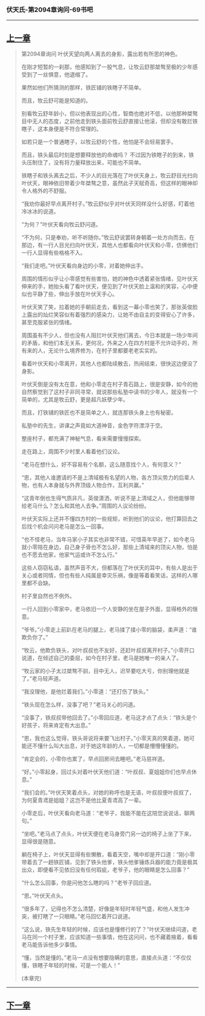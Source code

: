 ### 伏天氏-第2094章询问-69书吧

--------
[上一章](./7e9cfaf0c66aafc851f55b0781173f3e.md)
--------


>
>
>
>第2094章询问
>叶伏天望向两人离去的身影，露出若有所思的神色。
>
>在刚才短暂的一刹那，他感知到了一股气息，让牧云舒那桀骜至极的少年感受到了一丝惧意，他退缩了。
>
>果然如他们所猜测的那样，铁匠铺的铁瞎子不简单。
>
>而且，牧云舒可能是知道的。
>
>别看牧云舒年龄小，但以他表现出的心性，智商也绝对不低，以他那种桀骜目中无人的态度，之前他走到铁头面前牧云舒直接让他滚，但却没有敢拦铁瞎子，这本身便是不符合常理的。
>
>如若只是一个普通瞎子，以牧云舒的个性，他怕是不会轻易罢手。
>
>而且，铁头最后时刻是想要释放他的命魂吗？
>不过因为铁瞎子的到来，铁头压制住了，没有将力量释放出来，可能也不简单。
>
>铁瞎子和铁头离去之后，不少人的目光落在了叶伏天身上，牧云舒目光扫向叶伏天，眼神依旧带着少年桀骜之意，虽然此子天赋奇高，但这样的眼神却令人格外的不舒服。
>
>“我劝你最好早点离开村子。”牧云舒似乎对叶伏天同样没什么好感，盯着他冷冰冰的说道。
>
>“为何？”叶伏天看向牧云舒问道。
>
>“不为何，只是奉劝，听不听随你。”牧云舒说罢转身朝着一处方向而去，在那边，有一行人目光扫向叶伏天，其他人也都看向叶伏天和小零，仿佛他们一行人显得有些格格不入。
>
>“我们走吧。”叶伏天看向身边的小零，对着她伸出手。
>
>周围的情形似乎让小零感觉有些害怕，她的神色中透着紧张情绪，见叶伏天伸来的手，她抬头看了看叶伏天，便见到了叶伏天脸上温和的笑容，心中便似也平静了些，伸出手放在叶伏天手心。
>
>叶伏天笑了笑，拉着她的手朝前走去，看到这一幕小零也笑了，那张英俊脸上露出的灿烂笑容似有着强烈的感染力，让她不由自主的变得安心了许多，甚至克服紧张的情绪。
>
>周围虽有不少人，但也没有人阻拦叶伏天他们离去，今日本就是一场少年间的矛盾，和他们本无关系，更何况，外来之人在四方村是不允许动手的，所有来的人，无论什么境界修为，在村子里都要老老实实的。
>
>看着叶伏天和小零离开，其他人也都陆续散去，热闹结束，很快这边便没了身影。
>
>叶伏天倒是没有太在意，他和小零走在村子青石路上，很是安静，如今的他自然察觉到了这村子非同寻常，就说那些私塾中读书的少年人，就没有一个简单的，尤其是牧云舒，更是超凡妖孽少年。
>
>而且，打铁铺的铁匠也不是简单之人，就连那铁头身上也有秘密。
>
>私塾中的先生，讲课之声竟如大道神音，金色字符漂浮于空。
>
>整座村子，都充满了神秘气息，看来需要慢慢探索。
>
>走在路上，周围不少村里人看着他们议论。
>
>“老马在想什么，好不容易有个名额，这么随意找个人，有何意义？”
>
>“恩，其他人谁邀请的不是上清域极有名望的人物，各方顶尖势力的后辈人物，也有人本身就与外界顶级人物合作，互利共赢。”
>
>“这青年倒也生得气质非凡，英俊潇洒，听说不是上清域之人，但他能够带给老马什么？怎么和其他人去争。”周围的人议论纷纷。
>
>叶伏天实际上还并不懂四方村的一些规矩，听到他们的议论，他打算回去之后找个机会问问老马是怎么一回事。
>
>“也不怪老马，当年马家小子其实也非常不错，可惜英年早逝了，如今老马就小零陪在身边，自己身子骨也不怎么好，那些上清域来的顶尖人物，怕是也不愿去他家，他家气运或许不怎么行。”
>
>这些人窃窃私语，虽然声音不大，但都落在了叶伏天的耳中，有些人是出于关心或者同情，但也有些人纯属是幸灾乐祸，像是等着看笑话，这样的人哪里都不会缺。
>
>村子里自然也不例外。
>
>一行人回到小零家中，老马依旧一个人安静的坐在屋子外面，显得格外的惬意。
>
>“爷爷。”小零走上前趴在老马的腿上，老马揉了揉小零的脑袋，柔声道：“谁欺负你了。”
>
>“牧云，他欺负铁头，对叶叔叔也不友好，还赶叶叔叔离开村子。”小零开口说道，在倾述自己的委屈，如今在村子里，老马是她唯一的亲人了。
>
>“牧云家的小子太过桀骜不驯，目中无人，迟早要吃大亏，你别理他就是了。”老马轻声道。
>
>“我没理他，是他拦着我们。”小零道：“还打伤了铁头。”
>
>“铁头现在怎么样，没事了吧？”老马关心的问道。
>
>“没事了，铁叔叔带他回去了。”小零回应道，老马这才点了点头：“铁头是个好孩子，将来肯定有大出息。”
>
>“恩，我也这么觉得，铁头哥说将来要飞出村子。”小零天真的笑着道，她可能还不懂什么叫大出息，对于她这年龄的人，一切都是懵懵懂懂的。
>
>“肯定会的，小零你也累了，早点回房间去睡吧。”老马慈祥道。
>
>“好。”小零起身，回过头对着叶伏天他们道：“叶叔叔、夏姐姐你们也早点休息。”
>
>“我们会的。”叶伏天笑着点头，对她的称呼也是无语，叶叔叔便叶叔叔了，为何夏青鸢是姐姐？这岂不是他比夏青鸢高了一辈。
>
>小零走后，叶伏天看向老马道：“老爷子，我能不能在这陪您说说话，聊两句。”
>
>“坐吧。”老马点了点头，叶伏天便在老马身旁门另一边的椅子上坐了下来，显得很是随意。
>
>躺在椅子上，叶伏天显得有些懒散，看着天空，嘴中却是开口道：“刚小零带着去了一趟铁匠铺，见到了铁头他爹，铁头他爹锤炼兵器的能力竟是极其出众，即便看不见依旧没有任何瑕疵，老爷子，他的眼睛是怎么回事？”
>
>“什么怎么回事，你是问他怎么瞎的吗？”老爷子回应道。
>
>“恩。”叶伏天点头。
>
>“很多年了，记得也不怎么清楚，好像是年轻时年轻气盛，和他人发生冲突，被打瞎了一只眼睛。”老马回忆着开口说道。
>
>“这么说，铁先生年轻的时候，应该也是懂修行的了？”叶伏天继续问道，老马在同一个村子里，应该知道一些事情，他在这问问，也不藏着掖着，看看老马能告诉他多少事情。
>
>“懂，当然是懂的。”老马一点没有想要隐瞒的意思，直接点头道：“不仅仅懂，铁瞎子年轻的时候，可是一个能人！”
>
>(本章完)
>
>

--------
[下一章](./1e3633ededaa493ff8641be462f2ca8c.md)
--------
